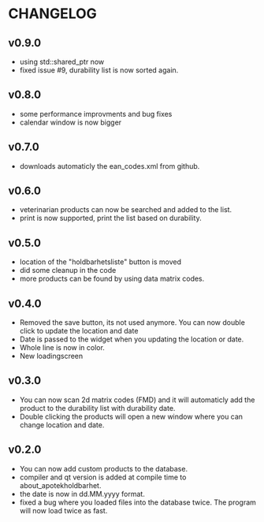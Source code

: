 # CHANGELOG

## v0.9.0
- using std::shared_ptr<Product> now
- fixed issue #9, durability list is now sorted again.

## v0.8.0
- some performance improvments and bug fixes
- calendar window is now bigger

## v0.7.0
- downloads automaticly the ean_codes.xml from github.

## v0.6.0
- veterinarian products can now be searched and added to the list.
- print is now supported, print the list based on durability.

## v0.5.0
- location of the "holdbarhetsliste" button is moved
- did some cleanup in the code
- more products can be found by using data matrix codes.

## v0.4.0
- Removed the save button, its not used anymore. You can now double click to update the location and date
- Date is passed to the widget when you updating the location or date.
- Whole line is now in color.
- New loadingscreen

## v0.3.0
- You can now scan 2d matrix codes (FMD) and it will automaticly add the product to the durability list with durability date.
- Double clicking the products will open a new window where you can change location and date.

## v0.2.0
- You can now add custom products to the database.
- compiler and qt version is added at compile time to about_apotekholdbarhet.
- the date is now in dd.MM.yyyy format.
- fixed a bug where you loaded files into the database twice. The program will now load twice as fast.
